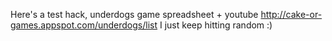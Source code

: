 Here's a test hack, underdogs game spreadsheet + youtube http://cake-or-games.appspot.com/underdogs/list I just keep hitting random :)